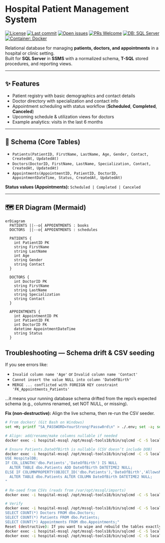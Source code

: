 
# Hospital Patient Management System

<!-- Badges -->
[![License](https://img.shields.io/github/license/florasteve/hospital-patient-management-system)](LICENSE)
[![Last commit](https://img.shields.io/github/last-commit/florasteve/hospital-patient-management-system)](https://github.com/florasteve/hospital-patient-management-system/commits/main)
[![Open issues](https://img.shields.io/github/issues/florasteve/hospital-patient-management-system)](https://github.com/florasteve/hospital-patient-management-system/issues)
[![PRs Welcome](https://img.shields.io/badge/PRs-welcome-brightgreen.svg)](https://github.com/florasteve/hospital-patient-management-system/pulls)
[![DB: SQL Server](https://img.shields.io/badge/DB-Microsoft%20SQL%20Server-CC2927?logo=microsoft-sql-server&logoColor=white)](https://www.microsoft.com/en-us/sql-server)
[![Container: Docker](https://img.shields.io/badge/Container-Docker-2496ED?logo=docker&logoColor=white)](https://www.docker.com)

Relational database for managing **patients, doctors, and appointments** in a hospital or clinic setting.  
Built for **SQL Server** in **SSMS** with a normalized schema, **T-SQL** stored procedures, and reporting views.

---

## ✨ Features
- Patient registry with basic demographics and contact details
- Doctor directory with specialization and contact info
- Appointment scheduling with status workflow (**Scheduled**, **Completed**, **Canceled**)
- Upcoming schedule & utilization views for doctors
- Example analytics: visits in the last 6 months

---

## 🧱 Schema (Core Tables)

- `Patients(PatientID, FirstName, LastName, Age, Gender, Contact, CreatedAt, UpdatedAt)`
- `Doctors(DoctorID, FirstName, LastName, Specialization, Contact, CreatedAt, UpdatedAt)`
- `Appointments(AppointmentID, PatientID, DoctorID, AppointmentDateTime, Status, CreatedAt, UpdatedAt)`

**Status values (Appointments):** `Scheduled | Completed | Canceled`

---

## 🗺️ ER Diagram (Mermaid)

```mermaid
erDiagram
  PATIENTS ||--o{ APPOINTMENTS : books
  DOCTORS  ||--o{ APPOINTMENTS : schedules

  PATIENTS {
    int PatientID PK
    string FirstName
    string LastName
    int Age
    string Gender
    string Contact
  }

  DOCTORS {
    int DoctorID PK
    string FirstName
    string LastName
    string Specialization
    string Contact
  }

  APPOINTMENTS {
    int AppointmentID PK
    int PatientID FK
    int DoctorID FK
    datetime AppointmentDateTime
    string Status
  }
```

## Troubleshooting — Schema drift & CSV seeding

If you see errors like:

- `Invalid column name 'Age'` or `Invalid column name 'Contact'`
- `Cannot insert the value NULL into column 'DateOfBirth'`
- `MERGE ... conflicted with FOREIGN KEY constraint 'FK_Appointments_Patients'`

…it means your running database schema drifted from the repo’s expected schema (e.g., columns renamed, set NOT NULL, or missing).

**Fix (non-destructive):** Align the live schema, then re-run the CSV seeder.

```bash
# From docker/ (Git Bash on Windows)
set +H; printf "SA_PASSWORD=YourStrong!Passw0rd\n" > ./.env; set -a; source ./.env; set +a

# Align: add/rename/make columns nullable if needed
docker exec -i hospital-mssql /opt/mssql-tools18/bin/sqlcmd -C -S localhost -U SA -P "$SA_PASSWORD" -i /var/opt/mssql/scripts/ddl/99_align_schema.sql

# Ensure Patients.DateOfBirth is nullable (CSV doesn’t include DOB)
docker exec -i hospital-mssql /opt/mssql-tools18/bin/sqlcmd -C -S localhost -U SA -P "$SA_PASSWORD" -Q "
USE HospitalDB;
IF COL_LENGTH('dbo.Patients','DateOfBirth') IS NULL
  ALTER TABLE dbo.Patients ADD DateOfBirth DATETIME2 NULL;
ELSE IF COLUMNPROPERTY(OBJECT_ID('dbo.Patients'),'DateOfBirth','AllowsNull') = 0
  ALTER TABLE dbo.Patients ALTER COLUMN DateOfBirth DATETIME2 NULL;
"

# Re-seed from CSVs (reads from /var/opt/mssql/imports)
docker exec -i hospital-mssql /opt/mssql-tools18/bin/sqlcmd -C -S localhost -U SA -P "$SA_PASSWORD" -i /var/opt/mssql/scripts/dml/05_seed_from_csv.sql

# Verify
docker exec -i hospital-mssql /opt/mssql-tools18/bin/sqlcmd -C -S localhost -U SA -P "$SA_PASSWORD" -Q "USE HospitalDB;
SELECT COUNT(*) Doctors FROM dbo.Doctors;
SELECT COUNT(*) Patients FROM dbo.Patients;
SELECT COUNT(*) Appointments FROM dbo.Appointments;"
Reset (destructive): If you want to wipe and rebuild the tables exactly:
docker exec -i hospital-mssql /opt/mssql-tools18/bin/sqlcmd -C -S localhost -U SA -P "$SA_PASSWORD" -i /var/opt/mssql/scripts/ddl/01_schema.sql
docker exec -i hospital-mssql /opt/mssql-tools18/bin/sqlcmd -C -S localhost -U SA -P "$SA_PASSWORD" -i /var/opt/mssql/scripts/dml/05_seed_from_csv.sql

